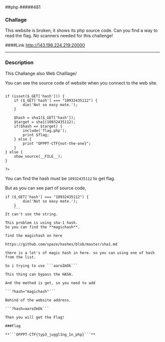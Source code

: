 ##php
#####481
### Challage
This website is broken; it shows its php source code. Can you find a way to read the flag.
No scanners needed for this challenge!

####Link
http://143.198.224.219:20000

---
### Description

This Challange also Web Challlage/

You can see the source code of website when you connect to the web site.

```<?php

if (isset($_GET['hash'])) {
    if ($_GET['hash'] === "10932435112") {
        die('Not so easy mate.');
    }

    $hash = sha1($_GET['hash']);
    $target = sha1(10932435112);
    if($hash == $target) {
        include('flag.php');
        print $flag;
    } else {
        print "OFPPT-CTF{not-the-one}";
    }
} else {
    show_source(__FILE__);
}

?>

```

You can find the hash must be ```10932435112``` to get flag.

But as you can see part of source code,
```
if ($_GET['hash'] === "10932435112") {
        die('Not so easy mate.');
    }
    ```
It can't use the string.

This problem is using sha-1 hash.
So you can find the **magichash**.

find the magichash on here

https://github.com/spaze/hashes/blob/master/sha1.md

there is a lot's of magic hash in here. so you can using one of hash from the list.

So i trying to use ```aaroZmOk```

This thing can bypass the HASH.

And the method is get, so you need to add 

```?hash="magichash"```

Behind of the website address.

```?hash=aaroZmOk```

Then you will get the Flag!

###Flag

**```OFPPT-CTF{typ3_juggl1ng_1n_php}```**



